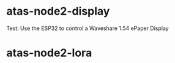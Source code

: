 # atas-node2-display
Test: Use the ESP32 to control a Waveshare 1.54 ePaper Display
# atas-node2-lora
